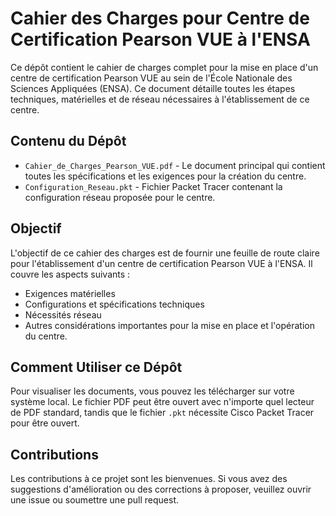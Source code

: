 # Cahier des Charges pour Centre de Certification Pearson VUE à l'ENSA

Ce dépôt contient le cahier de charges complet pour la mise en place d'un centre de certification Pearson VUE au sein de l'École Nationale des Sciences Appliquées (ENSA). Ce document détaille toutes les étapes techniques, matérielles et de réseau nécessaires à l'établissement de ce centre.

## Contenu du Dépôt

- `Cahier_de_Charges_Pearson_VUE.pdf` - Le document principal qui contient toutes les spécifications et les exigences pour la création du centre.
- `Configuration_Reseau.pkt` - Fichier Packet Tracer contenant la configuration réseau proposée pour le centre.

## Objectif

L'objectif de ce cahier des charges est de fournir une feuille de route claire pour l'établissement d'un centre de certification Pearson VUE à l'ENSA. Il couvre les aspects suivants :
- Exigences matérielles
- Configurations et spécifications techniques
- Nécessités réseau
- Autres considérations importantes pour la mise en place et l'opération du centre.

## Comment Utiliser ce Dépôt

Pour visualiser les documents, vous pouvez les télécharger sur votre système local. Le fichier PDF peut être ouvert avec n'importe quel lecteur de PDF standard, tandis que le fichier `.pkt` nécessite Cisco Packet Tracer pour être ouvert.

## Contributions

Les contributions à ce projet sont les bienvenues. Si vous avez des suggestions d'amélioration ou des corrections à proposer, veuillez ouvrir une issue ou soumettre une pull request.



